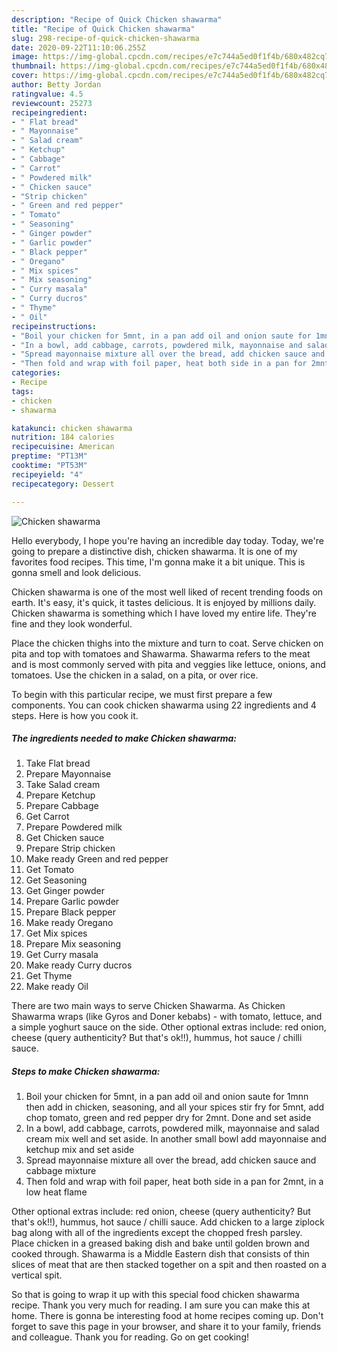 ```yaml
---
description: "Recipe of Quick Chicken shawarma"
title: "Recipe of Quick Chicken shawarma"
slug: 298-recipe-of-quick-chicken-shawarma
date: 2020-09-22T11:10:06.255Z
image: https://img-global.cpcdn.com/recipes/e7c744a5ed0f1f4b/680x482cq70/chicken-shawarma-recipe-main-photo.jpg
thumbnail: https://img-global.cpcdn.com/recipes/e7c744a5ed0f1f4b/680x482cq70/chicken-shawarma-recipe-main-photo.jpg
cover: https://img-global.cpcdn.com/recipes/e7c744a5ed0f1f4b/680x482cq70/chicken-shawarma-recipe-main-photo.jpg
author: Betty Jordan
ratingvalue: 4.5
reviewcount: 25273
recipeingredient:
- " Flat bread"
- " Mayonnaise"
- " Salad cream"
- " Ketchup"
- " Cabbage"
- " Carrot"
- " Powdered milk"
- " Chicken sauce"
- "Strip chicken"
- " Green and red pepper"
- " Tomato"
- " Seasoning"
- " Ginger powder"
- " Garlic powder"
- " Black pepper"
- " Oregano"
- " Mix spices"
- " Mix seasoning"
- " Curry masala"
- " Curry ducros"
- " Thyme"
- " Oil"
recipeinstructions:
- "Boil your chicken for 5mnt, in a pan add oil and onion saute for 1mnn then add in chicken, seasoning, and all your spices stir fry for 5mnt, add chop tomato, green and red pepper dry for 2mnt. Done and set aside"
- "In a bowl, add cabbage, carrots, powdered milk, mayonnaise and salad cream mix well and set aside. In another small bowl add mayonnaise and ketchup mix and set aside"
- "Spread mayonnaise mixture all over the bread, add chicken sauce and cabbage mixture"
- "Then fold and wrap with foil paper, heat both side in a pan for 2mnt, in a low heat flame"
categories:
- Recipe
tags:
- chicken
- shawarma

katakunci: chicken shawarma 
nutrition: 184 calories
recipecuisine: American
preptime: "PT13M"
cooktime: "PT53M"
recipeyield: "4"
recipecategory: Dessert

---
```



![Chicken shawarma](https://img-global.cpcdn.com/recipes/e7c744a5ed0f1f4b/680x482cq70/chicken-shawarma-recipe-main-photo.jpg)

Hello everybody, I hope you're having an incredible day today. Today, we're going to prepare a distinctive dish, chicken shawarma. It is one of my favorites food recipes. This time, I'm gonna make it a bit unique. This is gonna smell and look delicious.

Chicken shawarma is one of the most well liked of recent trending foods on earth. It's easy, it's quick, it tastes delicious. It is enjoyed by millions daily. Chicken shawarma is something which I have loved my entire life. They're fine and they look wonderful.

Place the chicken thighs into the mixture and turn to coat. Serve chicken on pita and top with tomatoes and Shawarma. Shawarma refers to the meat and is most commonly served with pita and veggies like lettuce, onions, and tomatoes. Use the chicken in a salad, on a pita, or over rice.


To begin with this particular recipe, we must first prepare a few components. You can cook chicken shawarma using 22 ingredients and 4 steps. Here is how you cook it.

<!--inarticleads1-->

##### The ingredients needed to make Chicken shawarma:

1. Take  Flat bread
1. Prepare  Mayonnaise
1. Take  Salad cream
1. Prepare  Ketchup
1. Prepare  Cabbage
1. Get  Carrot
1. Prepare  Powdered milk
1. Get  Chicken sauce
1. Prepare Strip chicken
1. Make ready  Green and red pepper
1. Get  Tomato
1. Get  Seasoning
1. Get  Ginger powder
1. Prepare  Garlic powder
1. Prepare  Black pepper
1. Make ready  Oregano
1. Get  Mix spices
1. Prepare  Mix seasoning
1. Get  Curry masala
1. Make ready  Curry ducros
1. Get  Thyme
1. Make ready  Oil


There are two main ways to serve Chicken Shawarma. As Chicken Shawarma wraps (like Gyros and Doner kebabs) - with tomato, lettuce, and a simple yoghurt sauce on the side. Other optional extras include: red onion, cheese (query authenticity? But that&#39;s ok!!), hummus, hot sauce / chilli sauce. 

<!--inarticleads2-->

##### Steps to make Chicken shawarma:

1. Boil your chicken for 5mnt, in a pan add oil and onion saute for 1mnn then add in chicken, seasoning, and all your spices stir fry for 5mnt, add chop tomato, green and red pepper dry for 2mnt. Done and set aside
1. In a bowl, add cabbage, carrots, powdered milk, mayonnaise and salad cream mix well and set aside. In another small bowl add mayonnaise and ketchup mix and set aside
1. Spread mayonnaise mixture all over the bread, add chicken sauce and cabbage mixture
1. Then fold and wrap with foil paper, heat both side in a pan for 2mnt, in a low heat flame


Other optional extras include: red onion, cheese (query authenticity? But that&#39;s ok!!), hummus, hot sauce / chilli sauce. Add chicken to a large ziplock bag along with all of the ingredients except the chopped fresh parsley. Place chicken in a greased baking dish and bake until golden brown and cooked through. Shawarma is a Middle Eastern dish that consists of thin slices of meat that are then stacked together on a spit and then roasted on a vertical spit. 

So that is going to wrap it up with this special food chicken shawarma recipe. Thank you very much for reading. I am sure you can make this at home. There is gonna be interesting food at home recipes coming up. Don't forget to save this page in your browser, and share it to your family, friends and colleague. Thank you for reading. Go on get cooking!
